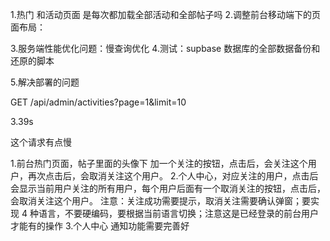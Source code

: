 




1.热门 和活动页面 是每次都加载全部活动和全部帖子吗
2.调整前台移动端下的页面布局：




3.服务端性能优化问题：慢查询优化
4.测试：supbase 数据库的全部数据备份和还原的脚本 



5.解决部署的问题





GET /api/admin/activities?page=1&limit=10

3.39s

这个请求有点慢





1.前台热门页面，帖子里面的头像下 加一个关注的按钮，点击后，会关注这个用户，再次点击后，会取消关注这个用户。
2.个人中心，对应关注的用户，点击后会显示当前用户关注的所有用户，每个用户后面有一个取消关注的按钮，点击后，会取消关注这个用户。
注意：关注成功需要提示，取消关注需要确认弹窗；要实现 4 种语言，不要硬编码，要根据当前语言切换；注意这是已经登录的前台用户才能有的操作
3.个人中心 通知功能需要完善好